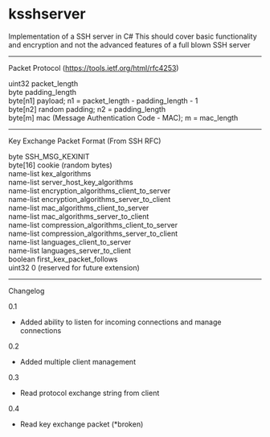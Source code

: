 # ksshserver
Implementation of a SSH server in C#
This should cover basic functionality and encryption and not the advanced features of a full blown SSH server

-----------------------------------------------------------
Packet Protocol (https://tools.ietf.org/html/rfc4253)

uint32    packet_length  
byte      padding_length  
byte[n1]  payload; n1 = packet_length - padding_length - 1  
byte[n2]  random padding; n2 = padding_length  
byte[m]   mac (Message Authentication Code - MAC); m = mac_length  

-----------------------------------------------------------

Key Exchange Packet Format (From SSH RFC)

byte         SSH_MSG_KEXINIT   
byte[16]     cookie (random bytes)  
name-list    kex_algorithms  
name-list    server_host_key_algorithms  
name-list    encryption_algorithms_client_to_server  
name-list    encryption_algorithms_server_to_client   
name-list    mac_algorithms_client_to_server   
name-list    mac_algorithms_server_to_client  
name-list    compression_algorithms_client_to_server   
name-list    compression_algorithms_server_to_client  
name-list    languages_client_to_server   
name-list    languages_server_to_client  
boolean      first_kex_packet_follows  
uint32       0 (reserved for future extension)  
    
-----------------------------------------------------------

Changelog

0.1
- Added ability to listen for incoming connections and manage connections

0.2
- Added multiple client management

0.3
- Read protocol exchange string from client

0.4
- Read key exchange packet (*broken) 
